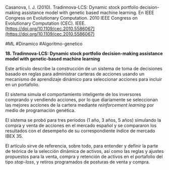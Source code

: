 Casanova, I. J. (2010). Tradinnova-LCS: Dynamic stock portfolio decision-making assistance model with genetic based machine learning. En IEEE Congress on Evolutionary Computation. 2010 IEEE Congress on Evolutionary Computation (CEC). IEEE. [https://doi.org/10.1109/cec.2010.5586067](https://doi.org/10.1109/cec.2010.5586067)

#ML  #Dinamico #Algoritmo-genetico

**18. Tradinnova-LCS: Dynamic stock portfolio decision-making assistance model with genetic-based machine learning**

Este artículo describe la construcción de un sistema de toma de decisiones basado en reglas para administrar carteras de acciones usando un mecanismo de aprendizaje dinámico para seleccionar acciones para incluir en un portafolio.

El sistema simula el comportamiento inteligente de los inversores comprando y vendiendo acciones, por lo que diariamente se seleccionan las mejores acciones de la cartera mediante _reinforcement learning_ por medio de programación genética.

El sistema se probó para tres periodos (1 año, 3 años, 5 años) simulando la compra y venta de acciones en el mercado español y se compararon los resultados con el desempeño de su correspondiente índice de mercado IBEX 35.

El artículo sirve de referencia, sobre todo, para entender y definir la parte de teórica de la selección dinámica de activos, así como las reglas y ajustes propuestos para la venta, compra y retención de activos en el portafolio del tipo _stop-loss_, y retiros programados de posturas de venta y compra.
